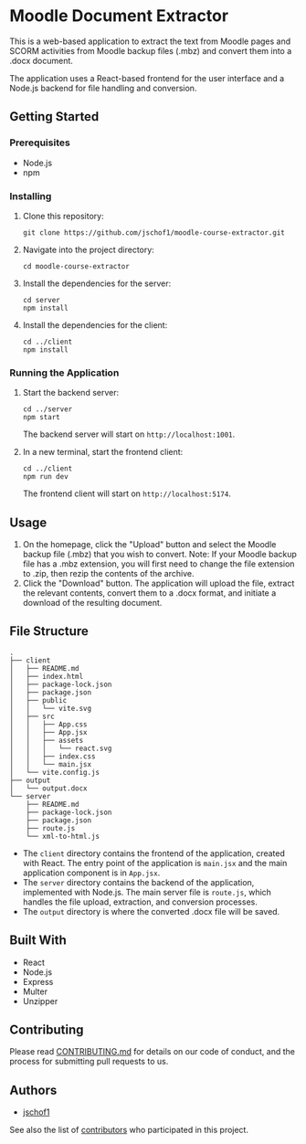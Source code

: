 # Moodle Document Extractor

This is a web-based application to extract the text from Moodle pages and SCORM activities from Moodle backup files (.mbz) and convert them into a .docx document.

The application uses a React-based frontend for the user interface and a Node.js backend for file handling and conversion.

## Getting Started

### Prerequisites

- Node.js
- npm

### Installing

1. Clone this repository:

   ```
   git clone https://github.com/jschof1/moodle-course-extractor.git
   ```
2. Navigate into the project directory:

   ```
   cd moodle-course-extractor
   ```
3. Install the dependencies for the server:

   ```
   cd server
   npm install
   ```
4. Install the dependencies for the client:

   ```
   cd ../client
   npm install
   ```

### Running the Application

1. Start the backend server:

   ```
   cd ../server
   npm start
   ```

   The backend server will start on `http://localhost:1001`.
2. In a new terminal, start the frontend client:

   ```
   cd ../client
   npm run dev
   ```

   The frontend client will start on `http://localhost:5174`.

## Usage

1. On the homepage, click the "Upload" button and select the Moodle backup file (.mbz) that you wish to convert. Note: If your Moodle backup file has a .mbz extension, you will first need to change the file extension to .zip, then rezip the contents of the archive.
2. Click the "Download" button. The application will upload the file, extract the relevant contents, convert them to a .docx format, and initiate a download of the resulting document.

## File Structure

```
.
├── client
│   ├── README.md
│   ├── index.html
│   ├── package-lock.json
│   ├── package.json
│   ├── public
│   │   └── vite.svg
│   ├── src
│   │   ├── App.css
│   │   ├── App.jsx
│   │   ├── assets
│   │   │   └── react.svg
│   │   ├── index.css
│   │   └── main.jsx
│   └── vite.config.js
├── output
│   └── output.docx
└── server
    ├── README.md
    ├── package-lock.json
    ├── package.json
    ├── route.js
    └── xml-to-html.js
```

- The `client` directory contains the frontend of the application, created with React. The entry point of the application is `main.jsx` and the main application component is in `App.jsx`.
- The `server` directory contains the backend of the application, implemented with Node.js. The main server file is `route.js`, which handles the file upload, extraction, and conversion processes.
- The `output` directory is where the converted .docx file will be saved.

## Built With

- React
- Node.js
- Express
- Multer
- Unzipper

## Contributing

Please read [CONTRIBUTING.md](CONTRIBUTING.md) for details on our code of conduct, and the process for submitting pull requests to us.

## Authors

- [jschof1](https://github.com/jschof1)

See also the list of [contributors](https://github.com/jschof1/moodle-course-extractor/contributors) who participated in this project.
